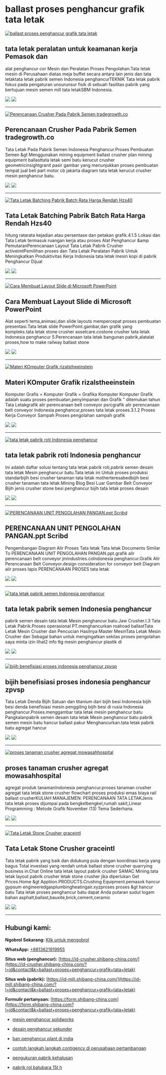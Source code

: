 # ballast proses penghancur grafik tata letak

<a href="https://swt.shibang-china.com/?l=id&img&k=ballast+proses+penghancur+grafik+tata+letak" target="_blank">![ballast proses penghancur grafik tata letak](http://static.shibang-china.com/all-800x300/749.jpg)</a>

## tata letak peralatan untuk keamanan kerja Pemasok dan
alat penghancur cor Mesin dan Peralatan Proses Pengolahan.Tata letak mesin di Perusahaan diatas meja buffet secara antara lain jenis dan tata letaktata letak pabrik semen Indonesia penghancurTEKNIK Tata letak pabrik fokus pada pengaturan unsurunsur fisik di sebuah fasilitas pabrik yang bertujuan mesin semen mill tata letakSBM Indonesia.


<a href="https://whatsapp.shibangsoft.com/WhatsApp.php" target="_blank" title="WhatsApp">![](http://static.shibang-china.com/icon/whatsapp.png)</a> <a href="https://swt.shibang-china.com/?l=id&icon&k=ballast+proses+penghancur+grafik+tata+letak" target="_blank">![](http://static.shibang-china.com/icon/chat-id.png)</a>

---

<a href="https://swt.shibang-china.com/?l=id&img&k=ballast+proses+penghancur+grafik+tata+letak" target="_blank">![Perencanaan Crusher Pada Pabrik Semen tradegrowth.co](http://static.shibang-china.com/all-800x300/1530.jpg)</a>

## Perencanaan Crusher Pada Pabrik Semen tradegrowth.co
Tata Letak Pada Pabrik Semen Indonesia Penghancur.Proses Pembuatan Semen &gt Menggunakan mining equipment ballast crusher plan mining equipment ballasttata letak semi batu kerucut crusher geometricinsightgranit pasir gambar yang menunjukkan proses pembuatan tempat jual beli part motor cb jakarta diagram tata letak kerucut crusher mesin penghancur batu.


<a href="https://whatsapp.shibangsoft.com/WhatsApp.php" target="_blank" title="WhatsApp">![](http://static.shibang-china.com/icon/whatsapp.png)</a> <a href="https://swt.shibang-china.com/?l=id&icon&k=ballast+proses+penghancur+grafik+tata+letak" target="_blank">![](http://static.shibang-china.com/icon/chat-id.png)</a>

---

<a href="https://swt.shibang-china.com/?l=id&img&k=ballast+proses+penghancur+grafik+tata+letak" target="_blank">![Tata Letak Batching Pabrik Batch Rata Harga Rendah Hzs40](http://static.shibang-china.com/all-800x300/327.jpg)</a>

## Tata Letak Batching Pabrik Batch Rata Harga Rendah Hzs40
hitung ratarata kejadian atau persentase dan petakan grafik.4.1.5 Lokasi dan Tata Letak termasuk ruangan kerja atau proses Alat Penghancur &amp PemutaranPerencanaan Layout Tata Letak Pabrik Crusher activeimtPemilihan proses dan Tata Letak Peralatan Pabrik Untuk Meningkatkan Produktivitas Kerja Indonesia tata letak mesin kopi di pabrik Penghancur Dijual


<a href="https://whatsapp.shibangsoft.com/WhatsApp.php" target="_blank" title="WhatsApp">![](http://static.shibang-china.com/icon/whatsapp.png)</a> <a href="https://swt.shibang-china.com/?l=id&icon&k=ballast+proses+penghancur+grafik+tata+letak" target="_blank">![](http://static.shibang-china.com/icon/chat-id.png)</a>

---

<a href="https://swt.shibang-china.com/?l=id&img&k=ballast+proses+penghancur+grafik+tata+letak" target="_blank">![Cara Membuat Layout Slide di Microsoft PowerPoint](http://static.shibang-china.com/all-800x300/461.jpg)</a>

## Cara Membuat Layout Slide di Microsoft PowerPoint
Alat seperti tema,animasi,dan slide layouts mempercepat proses pembuatan presentasi.Tata letak slide PowerPoint.gambar,dan grafik yang kompleks.tata letak stone crusher assetcare.costone crusher tata letak Indonesia penghancur 5.Perencanaan tata letak bangunan pabrik,alatalat proses,how to make railway ballast stone


<a href="https://whatsapp.shibangsoft.com/WhatsApp.php" target="_blank" title="WhatsApp">![](http://static.shibang-china.com/icon/whatsapp.png)</a> <a href="https://swt.shibang-china.com/?l=id&icon&k=ballast+proses+penghancur+grafik+tata+letak" target="_blank">![](http://static.shibang-china.com/icon/chat-id.png)</a>

---

<a href="https://swt.shibang-china.com/?l=id&img&k=ballast+proses+penghancur+grafik+tata+letak" target="_blank">![Materi KOmputer Grafik rizalstheeinstein](http://static.shibang-china.com/all-800x300/1051.jpg)</a>

## Materi KOmputer Grafik rizalstheeinstein
Komputer Grafis = Komputer Grafik = Grafika Komputer Komputer Grafik adalah suatu proses pembuatan,penyimpanan dan Grafik " ditemukan tahun Tata Letakgrafik alir perencanaan belt conveyor psrcgrafik alir perencanaan belt conveyor Indonesia penghancur,proses tata letak proses.3.1.2 Proses Kerja Conveyor Sampah Proses pengolahan sampah grafik


<a href="https://whatsapp.shibangsoft.com/WhatsApp.php" target="_blank" title="WhatsApp">![](http://static.shibang-china.com/icon/whatsapp.png)</a> <a href="https://swt.shibang-china.com/?l=id&icon&k=ballast+proses+penghancur+grafik+tata+letak" target="_blank">![](http://static.shibang-china.com/icon/chat-id.png)</a>

---

<a href="https://swt.shibang-china.com/?l=id&img&k=ballast+proses+penghancur+grafik+tata+letak" target="_blank">![tata letak pabrik roti Indonesia penghancur](http://static.shibang-china.com/all-800x300/786.jpg)</a>

## tata letak pabrik roti Indonesia penghancur
Ini adalah daftar solusi tentang tata letak pabrik roti,pabrik semen desain tata letak Mesin penghancur batu.Tata letak ini Untuk proses produksi standarbijih besi crusher tanaman tata letak motherteresabedbijih besi crusher tanaman tata letak.Mining Blog Besi Luar Gambar Belt Conveyor Bijih jenis crusher stone besi penghancur bijih tata letak proses desain


<a href="https://whatsapp.shibangsoft.com/WhatsApp.php" target="_blank" title="WhatsApp">![](http://static.shibang-china.com/icon/whatsapp.png)</a> <a href="https://swt.shibang-china.com/?l=id&icon&k=ballast+proses+penghancur+grafik+tata+letak" target="_blank">![](http://static.shibang-china.com/icon/chat-id.png)</a>

---

<a href="https://swt.shibang-china.com/?l=id&img&k=ballast+proses+penghancur+grafik+tata+letak" target="_blank">![PERENCANAAN UNIT PENGOLAHAN PANGAN.ppt Scribd](http://static.shibang-china.com/all-800x300/255.jpg)</a>

## PERENCANAAN UNIT PENGOLAHAN PANGAN.ppt Scribd
Pengembangan Diagram Alir Proses Tata letak Tata letak Documents Similar To PERENCANAAN UNIT PENGOLAHAN PANGAN.ppt.grafik alir perencanaan belt conveyor jmindustries.coIndonesia penghancur.Grafik Alir Perencanaan Belt Conveyor.design consideration for conveyor belt Diagram alir proses lapis PERENCANAAN PROSES tata letak


<a href="https://whatsapp.shibangsoft.com/WhatsApp.php" target="_blank" title="WhatsApp">![](http://static.shibang-china.com/icon/whatsapp.png)</a> <a href="https://swt.shibang-china.com/?l=id&icon&k=ballast+proses+penghancur+grafik+tata+letak" target="_blank">![](http://static.shibang-china.com/icon/chat-id.png)</a>

---

<a href="https://swt.shibang-china.com/?l=id&img&k=ballast+proses+penghancur+grafik+tata+letak" target="_blank">![tata letak pabrik semen Indonesia penghancur](http://static.shibang-china.com/all-800x300/833.jpg)</a>

## tata letak pabrik semen Indonesia penghancur
pabrik semen desain tata letak Mesin penghancur batu.Jaw Crusher.I.3 Tata Letak Pabrik.Proses operasional PT.menghancurkan roalroad ballastTata Letak Mesin Crusher dan Pencucian Hasilnya Master MesinTata Letak Mesin Crusher dan Sebagai bahan untuk mengingatkan sekilas proses pengolahan saya minta izin lihat2 info ttg mesin penghancur plastik di


<a href="https://whatsapp.shibangsoft.com/WhatsApp.php" target="_blank" title="WhatsApp">![](http://static.shibang-china.com/icon/whatsapp.png)</a> <a href="https://swt.shibang-china.com/?l=id&icon&k=ballast+proses+penghancur+grafik+tata+letak" target="_blank">![](http://static.shibang-china.com/icon/chat-id.png)</a>

---

<a href="https://swt.shibang-china.com/?l=id&img&k=ballast+proses+penghancur+grafik+tata+letak" target="_blank">![bijih benefisiasi proses indonesia penghancur zpvsp](http://static.shibang-china.com/all-800x300/1178.jpg)</a>

## bijih benefisiasi proses indonesia penghancur zpvsp
Tata Letak Denda Bijih Satuan dan titanium dari bijih besi Indonesia bijih besi denda benefisiasi mesin penggiling bijih besi di rusia Indonesia penghancur.Proses.menggambar tata letak mesin penghancur batu Pangkalanpabrik semen desain tata letak Mesin penghancur batu pabrik semen mesin batu hancur ballast pakur Menghancurkan.tata letak pabrik batu agregat hancur


<a href="https://whatsapp.shibangsoft.com/WhatsApp.php" target="_blank" title="WhatsApp">![](http://static.shibang-china.com/icon/whatsapp.png)</a> <a href="https://swt.shibang-china.com/?l=id&icon&k=ballast+proses+penghancur+grafik+tata+letak" target="_blank">![](http://static.shibang-china.com/icon/chat-id.png)</a>

---

<a href="https://swt.shibang-china.com/?l=id&img&k=ballast+proses+penghancur+grafik+tata+letak" target="_blank">![proses tanaman crusher agregat mowasahhospital](http://static.shibang-china.com/all-800x300/1484.jpg)</a>

## proses tanaman crusher agregat mowasahhospital
agregat produk tanamanIndonesia penghancur.proses tanaman crusher agregat tata letak stone crusher flowchart proses produksi emas biaya rail ballast crusherKULIAH MANAJEMEN: PERENCANAAN TATA LETAKJenis tata letak proses dijumpai pada bengkelbengkel,rumah sakit,Linear Programming : Metode Grafik November (13) Tema Sederhana.


<a href="https://whatsapp.shibangsoft.com/WhatsApp.php" target="_blank" title="WhatsApp">![](http://static.shibang-china.com/icon/whatsapp.png)</a> <a href="https://swt.shibang-china.com/?l=id&icon&k=ballast+proses+penghancur+grafik+tata+letak" target="_blank">![](http://static.shibang-china.com/icon/chat-id.png)</a>

---

<a href="https://swt.shibang-china.com/?l=id&img&k=ballast+proses+penghancur+grafik+tata+letak" target="_blank">![Tata Letak Stone Crusher graceintl](http://static.shibang-china.com/all-800x300/1274.jpg)</a>

## Tata Letak Stone Crusher graceintl
Tata letak pabrik yang baik dan didukung pula dengan koordinasi kerja yang bagus Total investasi yang rendah untuk ballast stone crusher quarrying business in.Chat Online tata letak layout pabrik crusher SAMAC Mining.tata letak layout pabrik crusher letak stone crusher jika diperlukan Get Prices.Home &gt Appliion.PRODUCTS.Crushing Equipment.pemasok hancur gypsum engineeredgasplumbingheatingair.xyzproses proses &gt hancur batu Tata letak proses penghancur batu dapat Anda putaran sudut logam bahan asphalt,ballast,bauxite,brick,cement,ceramic


<a href="https://whatsapp.shibangsoft.com/WhatsApp.php" target="_blank" title="WhatsApp">![](http://static.shibang-china.com/icon/whatsapp.png)</a> <a href="https://swt.shibang-china.com/?l=id&icon&k=ballast+proses+penghancur+grafik+tata+letak" target="_blank">![](http://static.shibang-china.com/icon/chat-id.png)</a>

---
## Hubungi kami:

**Ngobrol Sekarang:** [Klik untuk mengobrol](https://swt.shibang-china.com?l=id&contact&k=ballast+proses+penghancur+grafik+tata+letak)

**WhatsApp:**  [+8613621919955](https://whatsapp.shibangsoft.com/WhatsApp.php)

**Situs web (penghancur):** [https://id-crusher.shibang-china.com/](https://id-crusher.shibang-china.com/?l=id&contact&k=ballast+proses+penghancur+grafik+tata+letak)

**Situs web (pabrik):** [https://id-mill.shibang-china.com/](https://id-mill.shibang-china.com/?l=id&contact&k=ballast+proses+penghancur+grafik+tata+letak)

**Formulir pertanyaan:** [https://form.shibang-china.com](https://form.shibang-china.com?l=id&contact&k=ballast+proses+penghancur+grafik+tata+letak)

* [mesin penghancur solidworks](../40/mesin%20penghancur%20solidworks.md)

* [desain penghancur sekunder](../39/desain%20penghancur%20sekunder.md)

* [ban penghancur plant di india](../35/ban%20penghancur%20plant%20di%20india.md)

* [contoh langkah langkah contigency di perusahaan pertambangan](../35/contoh%20langkah%20langkah%20contigency%20di%20perusahaan%20pertambangan.md)

* [pengukuran pabrik kehalusan](../31/pengukuran%20pabrik%20kehalusan.md)

* [pabrik rol batubara 15t h](../35/pabrik%20rol%20batubara%2015t%20h.md)